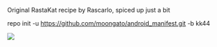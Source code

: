 Original RastaKat recipe by Rascarlo,
spiced up just a bit

repo init -u https://github.com/moongato/android_manifest.git -b kk44

<img src="https://raw.github.com/rascarlo/android_manifest/jb-ras-mr2.0/LionOfJudah.png">
